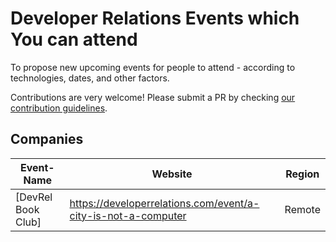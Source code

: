 # Developer Relations Events which You can attend

To propose new upcoming events for people to attend - according to technologies, dates, and other factors.

Contributions are very welcome! Please submit a PR by checking
[our contribution guidelines](https://github.com/rohitg00/developer-relations/blob/main/contributing.md).

## Companies

Event-Name | Website | Region
------------ | ------- | -------
[DevRel Book Club] | https://developerrelations.com/event/a-city-is-not-a-computer | Remote

